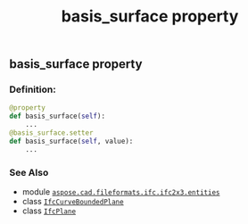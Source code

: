 ﻿---
title: basis_surface property
second_title: Aspose.CAD for Python via .NET API References
description: 
type: docs
weight: 30
url: /python-net/aspose.cad.fileformats.ifc.ifc2x3.entities/ifccurveboundedplane/basis_surface/
is_root: false
---

## basis_surface property

### Definition:
```python
@property
def basis_surface(self):
    ...
@basis_surface.setter
def basis_surface(self, value):
    ...
```

### See Also
* module [`aspose.cad.fileformats.ifc.ifc2x3.entities`](../../)
* class [`IfcCurveBoundedPlane`](/cad/python-net/aspose.cad.fileformats.ifc.ifc2x3.entities/ifccurveboundedplane)
* class [`IfcPlane`](/cad/python-net/aspose.cad.fileformats.ifc.ifc2x3.entities/ifcplane)
